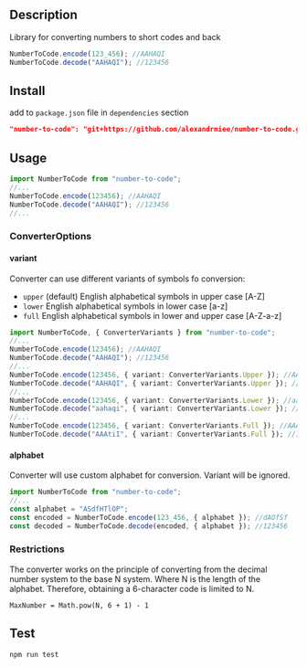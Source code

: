 ## Description

Library for converting numbers to short codes and back

```ts
NumberToCode.encode(123_456); //AAHAQI
NumberToCode.decode("AAHAQI"); //123456
```

## Install

add to `package.json` file in `dependencies` section

```json
"number-to-code": "git+https://github.com/alexandrmiee/number-to-code.git",
```

## Usage

```ts
import NumberToCode from "number-to-code";
//...
NumberToCode.encode(123456); //AAHAQI
NumberToCode.decode("AAHAQI"); //123456
//...
```

### ConverterOptions

#### variant

Converter can use different variants of symbols fo conversion:

- `upper` (default) English alphabetical symbols in upper case [A-Z]
- `lower` English alphabetical symbols in lower case [a-z]
- `full` English alphabetical symbols in lower and upper case [A-Z-a-z]

```ts
import NumberToCode, { ConverterVariants } from "number-to-code";
//...
NumberToCode.encode(123456); //AAHAQI
NumberToCode.decode("AAHAQI"); //123456
//...
NumberToCode.encode(123456, { variant: ConverterVariants.Upper }); //AAHAQI
NumberToCode.decode("AAHAQI", { variant: ConverterVariants.Upper }); //123456
//...
NumberToCode.encode(123456, { variant: ConverterVariants.Lower }); //aahaqi
NumberToCode.decode("aahaqi", { variant: ConverterVariants.Lower }); //123456
//...
NumberToCode.encode(123456, { variant: ConverterVariants.Full }); //AAAtiI
NumberToCode.decode("AAAtiI", { variant: ConverterVariants.Full }); //123456
```

#### alphabet

Converter will use custom alphabet for conversion. Variant will be ignored.

```ts
import NumberToCode from "number-to-code";
//...
const alphabet = "ASdfHTlOP";
const encoded = NumberToCode.encode(123_456, { alphabet }); //dAOfSf
const decoded = NumberToCode.decode(encoded, { alphabet }); //123456
```

### Restrictions

The converter works on the principle of converting from the decimal number system to the base N system. Where N is the length of the alphabet. Therefore, obtaining a 6-character code is limited to N.

`MaxNumber = Math.pow(N, 6 + 1) - 1`

## Test

```bash
npm run test
```
